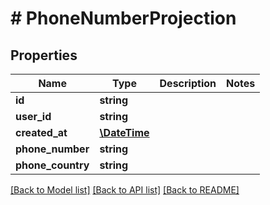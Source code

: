 # # PhoneNumberProjection

## Properties

Name | Type | Description | Notes
------------ | ------------- | ------------- | -------------
**id** | **string** |  |
**user_id** | **string** |  |
**created_at** | [**\DateTime**](\DateTime) |  |
**phone_number** | **string** |  |
**phone_country** | **string** |  |

[[Back to Model list]](../../README#models) [[Back to API list]](../../README#endpoints) [[Back to README]](../../README)
